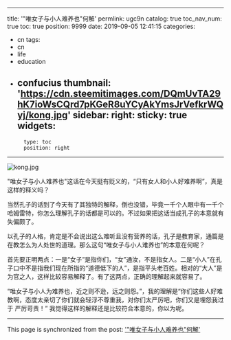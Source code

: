 
---
title: '"唯女子与小人难养也"何解'
permlink: ugc9n
catalog: true
toc_nav_num: true
toc: true
position: 9999
date: 2019-09-05 12:41:15
categories:
- cn
tags:
- cn
- life
- education
- confucius
thumbnail: 'https://cdn.steemitimages.com/DQmUvTA29hK7ioWsCQrd7pKGeR8uYCyAkYmsJrVefkrWQyj/kong.jpg'
sidebar:
    right:
        sticky: true
widgets:
    -
        type: toc
        position: right
---


![kong.jpg](https://cdn.steemitimages.com/DQmUvTA29hK7ioWsCQrd7pKGeR8uYCyAkYmsJrVefkrWQyj/kong.jpg)

"唯女子与小人难养也"这话在今天挺有贬义的，“只有女人和小人好难养啊”，真是这样的释义吗？

当然孔子的话到了今天有了其独特的解释，倒也没错，毕竟一千个人眼中有一千个哈姆雷特，你怎么理解孔子的话都是可以的。不过如果把这话当成孔子的本意就有失偏颇了。

以孔子的人格，肯定是不会说出这么难听且没有营养的话，孔子是教育家，通篇是在教怎么为人处世的道理。那么这句“唯女子与小人难养也”的本意在何呢？

首先要正明两点：一是“女子”是指你们，“女”通汝，不是指女人。二是“小人”在孔子口中不是指我们现在所指的“道德低下的人”，是指平头老百姓。相对的“大人”是为官之人，这样比较容易解释了。有了这两点，正确的理解起来就容易了。

“唯女子与小人为难养也，近之则不逊，远之则怨。”，我的理解是“你们这些人好难教啊，态度太亲切了你们就会轻浮不尊重我，对你们太严厉吧，你们又是埋怨我过于 严厉苛责！” 我觉得这样的解释还是比较符合本意的，你以为呢。

- - -

This page is synchronized from the post: ['"唯女子与小人难养也"何解'](https://steemit.com/@lemooljiang/ugc9n)
